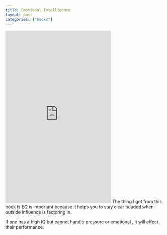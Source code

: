 ```yaml
---
title: Emotional Intelligence
layout: post
categories: ["books"]
---
```

<iframe type="text/html" width="336" height="550" frameborder="0" allowfullscreen style="max-width:100%" src="https://read.amazon.com/kp/card?asin=B000JMKVCG&preview=inline&linkCode=kpe&ref_=cm_sw_r_kb_dp_6Bv1FbHXZG926" ></iframe>
The thing I got from this book is EQ is important because it helps you to stay clear headed when outside influence is factoring in. 

If one has a high IQ but cannot handle pressure or emotional , it will affect their performance. 
